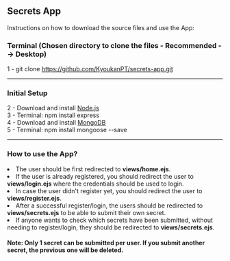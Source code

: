 <h2>Secrets App</h2>

<p>Instructions on how to download the source files and use the App: </p>

<h3>Terminal (Chosen directory to clone the files - Recommended --> Desktop)</h3>

1 - git clone https://github.com/KyoukanPT/secrets-app.git

<hr>

<h3>Initial Setup</h3>

2 - Download and install <a href="https://nodejs.org/en/download"> Node.js </a> <br>
3 - Terminal: npm install express <br>
4 - Download and install <a href="https://www.mongodb.com/docs/manual/installation/"> MongoDB </a><br>
5 - Terminal: npm install mongoose --save<br>

<hr>

<h3>How to use the App?</h3>
<li>The user should be first redirected to <strong>views/home.ejs</strong>.</li>
<li>If the user is already registered, you should redirect the user to <strong>views/login.ejs</strong> where the credentials should be used to login.</li>
<li>In case the user didn't register yet, you should redirect the user to <strong>views/register.ejs</strong>.</li>
<li>After a successful register/login, the users should be redirected to <strong>views/secrets.ejs</strong> to be able to submit their own secret.</li>
<li>If anyone wants to check which secrets have been submitted, without needing to register/login, they should be redirected to <strong>views/secrets.ejs</strong>.</li>
<h4>Note: Only 1 secret can be submitted per user. If you submit another secret, the previous one will be deleted.</h4>
